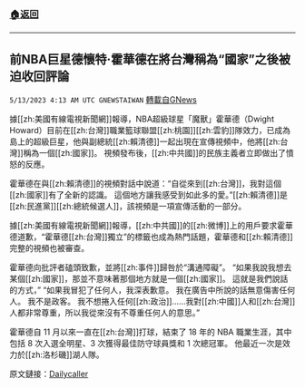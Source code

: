 ###  [:house:返回](README.md)
---


## 前NBA巨星德懷特·霍華德在將台灣稱為“國家”之後被迫收回評論
`5/13/2023 4:13 AM UTC GNEWSTAIWAN` [轉載自GNews](https://gnews.org/articles/1296999)

  

據[[zh:美國有線電視新聞網]]報導，NBA超級球星「魔獸」霍華德（Dwight Howard）目前在[[zh:台灣]]職業籃球聯盟[[zh:桃園]][[zh:雲豹]]隊效力，已成為島上的超級巨星，他與副總統[[zh:賴清德]]一起出現在宣傳視頻中，他將[[zh:台灣]]稱為一個[[zh:國家]]。 視頻發布後，[[zh:中共國]]的民族主義者立即做出了憤怒的反應。

  

霍華德在與[[zh:賴清德]]的視頻對話中說道：“自從來到[[zh:台灣]]，我對這個[[zh:國家]]有了全新的認識。 這個地方讓我感受到如此多的愛。”[[zh:賴清德]]是[[zh:民進黨]][[zh:總統候選人]]，該視頻是一項宣傳活動的一部分。

  

 據[[zh:美國有線電視新聞網]]報導，[[zh:中共國]]的[[zh:微博]]上的用戶要求霍華德道歉，“霍華德[[zh:台灣]]獨立”的標籤也成為熱門話題，霍華德和[[zh:賴清德]]完整的視頻也被審查。

  

霍華德向批評者磕頭致歉，並將[[zh:事件]]歸咎於“溝通障礙”。   “如果我說我想去某個[[zh:國家]]，那並不意味著那個地方就是一個[[zh:國家]]。 這就是我們說話的方式，”  “如果我冒犯了任何人，我深表歉意。 我在廣告中所說的話無意傷害任何人。 我不是政客。 我不想捲入任何[[zh:政治]]……我對[[zh:中國]]人和[[zh:台灣]]人都非常尊重，所以我從來沒有不尊重任何人的意思。”

  

霍華德自 11 月以來一直在[[zh:台灣]]打球，結束了 18 年的 NBA 職業生涯，其中包括 8 次入選全明星、3 次獲得最佳防守球員獎和 1 次總冠軍。 他最近一次是效力於[[zh:洛杉磯]]湖人隊。

  

  

原文鏈接：[Dailycaller](https://dailycaller.com/2023/05/12/dwight-howard-taiwan-china-william-lai/)
